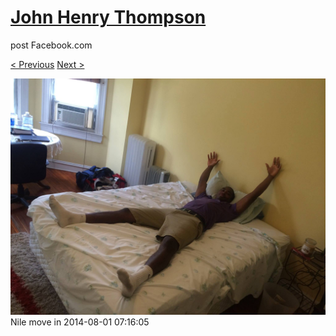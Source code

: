 # [John Henry Thompson](../README.md)
post Facebook.com

[< Previous](2014-08-01-13.md) [Next >](2014-08-01-15.md)

[![](../media/2014-08-01/Nile-move-in-13.jpg)](../README.md)
Nile move in
2014-08-01 07:16:05